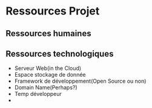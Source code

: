 # Ressources Projet

## Ressources humaines
## Ressources technologiques
 * Serveur Web(in the Cloud)
 * Espace stockage de donnée
 * Framework de développement(Open Source ou non)
 * Domain Name(Perhaps?)
 * Temp développeur
 * 

